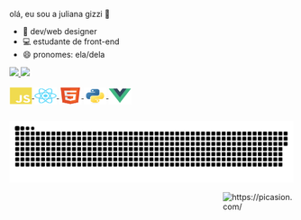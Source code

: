 olá, eu sou a juliana gizzi 👋

- 💼 dev/web designer
- 💻 estudante de front-end 
- 😄 pronomes: ela/dela

<div>
  <a href="https://github.com/jugizzi">
  <img height="180em" src="https://github-readme-stats.vercel.app/api?username=jugizzi&show_icons=true&theme=midnight-purple&include_all_commits=true&count_private=true"/>
  <img height="180em" src="https://github-readme-stats.vercel.app/api/top-langs/?username=jugizzi&layout=compact&langs_count=7&theme=midnight-purple"/>
</div>
  
<div style="display: inline_block"><br>
  <img align="center" alt="Rafa-Js" height="30" width="40" src="https://raw.githubusercontent.com/devicons/devicon/master/icons/javascript/javascript-plain.svg">
  <img align="center" alt="Rafa-React" height="30" width="40" src="https://raw.githubusercontent.com/devicons/devicon/master/icons/react/react-original.svg">
  <img align="center" alt="Rafa-HTML" height="30" width="40" src="https://raw.githubusercontent.com/devicons/devicon/master/icons/html5/html5-original.svg">
  <img align="center" alt="Rafa-CSS" height="30" width="40" src="https://raw.githubusercontent.com/devicons/devicon/master/icons/python/python-original.svg">
  <img align="center" alt="Rafa-Js" height="30" width="40" src="https://raw.githubusercontent.com/devicons/devicon/master/icons/vuejs/vuejs-original.svg">

  ##
 ![Snake animation](https://github.com/jugizzi/jugizzi/blob/output/github-contribution-grid-snake.svg)
  
   <a href="https://picasion.com/"><img src="https://i.picasion.com/pic91/c7843b3676fd85af0282e629a507c54e.gif" width="125" height="125" border="0" align="right" alt="https://picasion.com/"/>

   </div>
  
